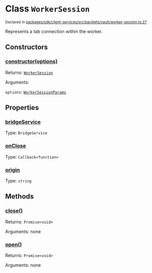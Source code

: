 # Class `WorkerSession`
<sub>Declared in [packages/sdk/client-services/src/packlets/vault/worker-session.ts:27](https://github.com/dxos/protocols/blob/main/packages/sdk/client-services/src/packlets/vault/worker-session.ts#L27)</sub>


Represents a tab connection within the worker.

## Constructors
### [constructor(options)](https://github.com/dxos/protocols/blob/main/packages/sdk/client-services/src/packlets/vault/worker-session.ts#L40)


Returns: <code>[WorkerSession](/api/@dxos/client-services/classes/WorkerSession)</code>

Arguments: 

`options`: <code>[WorkerSessionParams](/api/@dxos/client-services/types/WorkerSessionParams)</code>

## Properties
### [bridgeService](https://github.com/dxos/protocols/blob/main/packages/sdk/client-services/src/packlets/vault/worker-session.ts#L38)
Type: <code>BridgeService</code>
### [onClose](https://github.com/dxos/protocols/blob/main/packages/sdk/client-services/src/packlets/vault/worker-session.ts#L35)
Type: <code>Callback&lt;function&gt;</code>
### [origin](https://github.com/dxos/protocols/blob/main/packages/sdk/client-services/src/packlets/vault/worker-session.ts#L37)
Type: <code>string</code>

## Methods
### [close()](https://github.com/dxos/protocols/blob/main/packages/sdk/client-services/src/packlets/vault/worker-session.ts#L114)


Returns: <code>Promise&lt;void&gt;</code>

Arguments: none
### [open()](https://github.com/dxos/protocols/blob/main/packages/sdk/client-services/src/packlets/vault/worker-session.ts#L96)


Returns: <code>Promise&lt;void&gt;</code>

Arguments: none